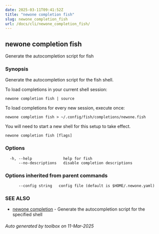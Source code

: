 ```yaml
---
date: 2025-03-11T09:41:52Z
title: "newone completion fish"
slug: newone_completion_fish
url: /docs/cli/newone_completion_fish/
---
```

## newone completion fish

Generate the autocompletion script for fish

### Synopsis

Generate the autocompletion script for the fish shell.

To load completions in your current shell session:

	newone completion fish | source

To load completions for every new session, execute once:

	newone completion fish > ~/.config/fish/completions/newone.fish

You will need to start a new shell for this setup to take effect.


```
newone completion fish [flags]
```

### Options

```
  -h, --help              help for fish
      --no-descriptions   disable completion descriptions
```

### Options inherited from parent commands

```
      --config string   config file (default is $HOME/.newone.yaml)
```

### SEE ALSO

* [newone completion](/docs/cli/newone_completion/)	 - Generate the autocompletion script for the specified shell

###### Auto generated by toolbox on 11-Mar-2025
